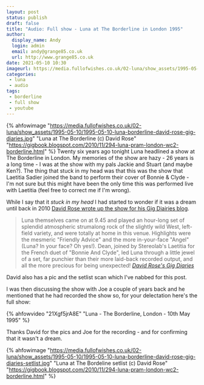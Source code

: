 ```yaml
---
layout: post
status: publish 
draft: false
title: "Audio: Full show - Luna at The Borderline in London 1995"
author:
  display_name: Andy
  login: admin
  email: andy@grange85.co.uk
  url: http://www.grange85.co.uk
date: 2021-05-10 10:30
imageurl: https://media.fullofwishes.co.uk/02-luna/show_assets/1995-05-10/1995-05-10-luna-borderline-david-rose-gig-diaries.jpg
categories:
 - luna
 - audio
tags:
 - borderline
 - full show
 - youtube
---
```

{% ahfowimage "https://media.fullofwishes.co.uk/02-luna/show_assets/1995-05-10/1995-05-10-luna-borderline-david-rose-gig-diaries.jpg" "Luna at The Borderline (c) David Rose" "https://gigbook.blogspot.com/2010/11/294-luna-pram-london-wc2-borderline.html" %}
Twenty six years ago tonight Luna headlined a show at The Borderline in London. My memories of the show are hazy - 26 years is a long time - I was at the show with my pals Jackie and Stuart (and maybe Ken?). The thing that stuck in my head was that this was the show that Laetitia Sadier joined the band to perform their cover of Bonnie & Clyde - I'm not sure but this might have been the only time this was performed live with Laetitia (feel free to correct me if I'm wrong).

While I say that it _stuck in my head_ I had started to wonder if it was a dream until back in 2010 [David Rose wrote up the show for his Gig Diairies blog](https://gigbook.blogspot.com/2010/11/294-luna-pram-london-wc2-borderline.html).

>  Luna themselves came on at 9.45 and played an hour-long set of splendid atmospheric strumalong rock of the slightly wild West, left-field variety, and were totally at home in this venue. Highlights were the mesmeric "Friendly Advice" and the more in-your-face "Angel" (Luna? In your face? Oh yes!). Dean, joined by Stereolab's Laetitia for the French duet of "Bonnie And Clyde", led Luna through a little jewel of a set, far punchier than their more laid-back recorded output, and all the more precious for being unexpected!
_[David Rose's Gig Diaries](https://gigbook.blogspot.com/2010/11/294-luna-pram-london-wc2-borderline.html)_

<!--more-->

David also has a pic and the setlist scan which I've nabbed for this post.

I was then discussing the show with Joe a couple of years back and he mentioned that he had recorded the show so, for your delectation here's the full show:

{% ahfowvideo "21Xgf5jrA8E" "Luna - The Borderline, London - 10th May 1995" %}

Thanks David for the pics and Joe for the recording - and for confirming that it wasn't a dream.

{% ahfowimage "https://media.fullofwishes.co.uk/02-luna/show_assets/1995-05-10/1995-05-10-luna-borderline-david-rose-gig-diaries-setlist.jpg" "Luna at The Bordeline setlist (c) David Rose" "https://gigbook.blogspot.com/2010/11/294-luna-pram-london-wc2-borderline.html" %}
